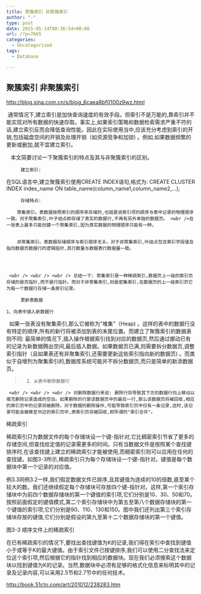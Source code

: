 ```yaml
---
title: 聚簇索引 非聚簇索引
author: "-"
type: post
date: 2015-05-14T00:36:54+00:00
url: /?p=7665
categories:
  - Uncategorized
tags:
  - Database

---
```

## 聚簇索引 非聚簇索引
http://blog.sina.com.cn/s/blog_6caea8bf0100z9wz.html

 <wbr /> 通常情况下,建立索引是加快查询速度的有效手段。但索引不是万能的,靠索引并不能实现对所有数据的快速存取。事实上,如果索引策略和数据检索需求严重不符的话,建立索引反而会降低查询性能。因此在实际使用当中,应该充分考虑到索引的开销,包括磁盘空间的开销及处理开销（如资源竞争和加锁) 。例如,如果数据频繁的更新或删加,就不宜建立索引。

   <wbr />  <wbr /> 本文简要讨论一下聚簇索引的特点及其与非聚簇索引的区别。


  <ul>
    
      建立索引: 
    
  </ul>


  在SQL语言中,建立聚簇索引使用CREATE INDEX语句,格式为: CREATE CLUSTER INDEX index_name ON table_name(column_name1,column_name2,...);


  <ul>
    
      存储特点: 
    
  </ul>
  
    
      
        聚集索引。表数据按照索引的顺序来存储的,也就是说索引项的顺序与表中记录的物理顺序一致。对于聚集索引,叶子结点即存储了真实的数据行,不再有另外单独的数据页。 <wbr />在一张表上最多只能创建一个聚集索引,因为真实数据的物理顺序只能有一种。
      
      
        非聚集索引。表数据存储顺序与索引顺序无关。对于非聚集索引,叶结点包含索引字段值及指向数据页数据行的逻辑指针,其行数量与数据表行数据量一致。
      
    
  
  
     <wbr /> <wbr /> <wbr /> 总结一下: 聚集索引是一种稀疏索引,数据页上一级的索引页存储的是页指针,而不是行指针。而对于非聚集索引,则是密集索引,在数据页的上一级索引页它为每一个数据行存储一条索引记录。
  
  <ul>
    
      更新表数据
    
  </ul>
  
    1、向表中插入新数据行
 <wbr /> <wbr /> <wbr /> 如果一张表没有聚集索引,那么它被称为<span lang="EN-US" xml:lang="EN-US">"堆集<span lang="EN-US" xml:lang="EN-US">"（<span lang="EN-US" xml:lang="EN-US">Heap) 。这样的表中的数据行没有特定的顺序,所有的新行将被添加到表的末尾位置。而建立了聚簇索引的数据表则不同: 最简单的情况下,插入操作根据索引找到对应的数据页,然后通过挪动已有的记录为新数据腾出空间,最后插入数据。如果数据页已满,则需要拆分数据页,调整索引指针（且如果表还有非聚集索引,还需要更新这些索引指向新的数据页) 。而类似于自增列为聚集索引的,数据库系统可能并不拆分数据页,而只是简单的新添数据页。
  

> 
>   
>     
>       2、从表中删除数据行
>     
>   
> 

  
     <wbr /> <wbr /> <wbr /> 对删除数据行来说: 删除行将导致其下方的数据行向上移动以填充删除记录造成的空白。如果删除的行是该数据页中的最后一行,那么该数据页将被回收,相应的索引页中的记录将被删除。对于数据的删除操作,可能导致索引页中仅有一条记录,这时,该记录可能会被移至邻近的索引页中,原索引页将被回收,即所谓的"索引合并"。
  

稀疏索引

稀疏索引只为数据文件的每个存储块设一个键-指针对,它比稠密索引节省了更多的存储空间,但查找给定值的记录需更多的时间。只有当数据文件是按照某个查找键排序时,在该查找键上建立的稀疏索引才能被使用,而稠密索引则可以应用在任何的查找键。如图3-3所示,稀疏索引只为每个存储块设一个键-指针对。键值是每个数据块中第一个记录的对应值。

例3.3同例3.2一样,我们假定数据文件已排序,且其键值为连续的10的倍数,直至某个较大的数。我们还继续假定每个存储块可存放四个键-指针对。这样,第一个索引存储块中为前四个数据存储块的第一个键值的索引项,它们分别是10、30、50和70。按照前面假定的键值模式,第二个索引存储块中为第五至第八个数据存储块的第一个键值的索引项,它们分别是90、110、130和150。图中我们还列出第三个索引存储块存放的键值,它们分别是假设的第九至第十二个数据存储块的第一个键值。
  
图3-3 顺序文件上的稀疏索引
  
在已有稀疏索引的情况下,要找出查找键值为K的记录,我们得在索引中查找到键值小于或等于K的最大键值。由于索引文件已按键排序,我们可以使用二分查找法来定位这个索引项,然后根据它的指针找到相应的数据块。现在我们必须搜索这个数据块以找到键值为K的记录。当然,数据块中必须有足够的格式化信息来标明其中的记录及记录内容,可以采用2.5节和2.7节中的任何技术。


http://book.51cto.com/art/201012/238283.htm